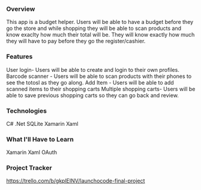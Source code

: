 

### Overview
This app is a budget helper. Users will be able to have a budget before they go the store and while shopping they
will be able to scan products and know exaclty how much their total will be. 
They will know exactly how much they will have to pay before they go the register/cashier.
### Features
User login- Users will be able to create and login to their own profiles.
Barcode scanner - Users will be able to scan products with their phones to see the totosl as they go along.
Add Item - Users will be able to add scanned items to their shopping carts
Multiple shopping carts- Users will be able to save previous shopping carts so they can go back and review.

### Technologies
C#
.Net
SQLite
Xamarin
Xaml
### What I'll Have to Learn
Xamarin
Xaml
OAuth
### Project Tracker 
https://trello.com/b/gkplEINV/launchocode-final-project
